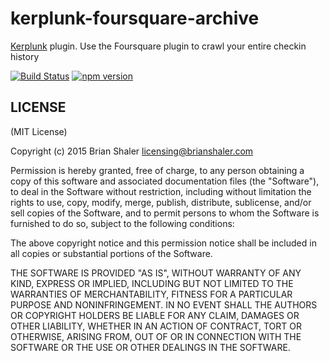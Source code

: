 # kerplunk-foursquare-archive

[Kerplunk](https://github.com/brianshaler/kerplunk) plugin. Use the Foursquare plugin to crawl your entire checkin history

[![Build Status](https://travis-ci.org/brianshaler/kerplunk-foursquare-archive.svg)](https://travis-ci.org/brianshaler/kerplunk-foursquare-archive)
[![npm version](https://img.shields.io/npm/v/kerplunk-foursquare-archive.svg)](https://www.npmjs.com/package/kerplunk-foursquare-archive)

## LICENSE

(MIT License)

Copyright (c) 2015 Brian Shaler <licensing@brianshaler.com>

Permission is hereby granted, free of charge, to any person obtaining
a copy of this software and associated documentation files (the
"Software"), to deal in the Software without restriction, including
without limitation the rights to use, copy, modify, merge, publish,
distribute, sublicense, and/or sell copies of the Software, and to
permit persons to whom the Software is furnished to do so, subject to
the following conditions:

The above copyright notice and this permission notice shall be
included in all copies or substantial portions of the Software.

THE SOFTWARE IS PROVIDED "AS IS", WITHOUT WARRANTY OF ANY KIND,
EXPRESS OR IMPLIED, INCLUDING BUT NOT LIMITED TO THE WARRANTIES OF
MERCHANTABILITY, FITNESS FOR A PARTICULAR PURPOSE AND
NONINFRINGEMENT. IN NO EVENT SHALL THE AUTHORS OR COPYRIGHT HOLDERS BE
LIABLE FOR ANY CLAIM, DAMAGES OR OTHER LIABILITY, WHETHER IN AN ACTION
OF CONTRACT, TORT OR OTHERWISE, ARISING FROM, OUT OF OR IN CONNECTION
WITH THE SOFTWARE OR THE USE OR OTHER DEALINGS IN THE SOFTWARE.